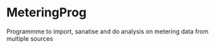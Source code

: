 # MeteringProg
Programmme to import, sanatise and do analysis on metering data from multiple sources
